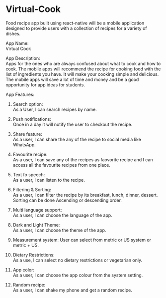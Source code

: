 # Virtual-Cook

Food recipe app built using react-native will be a mobile application designed to provide users with a collection of recipes for a variety of dishes.

App Name:  
Virtual Cook

App Description:  
Apps for the ones who are always confused about what to cook and how to cook. The mobile apps will recommend the recipe for cooking food with the list of ingredients you have. It will make your cooking simple and delicious. The mobile apps will save a lot of time and money and be a good opportunity for app ideas for students.

App Features:

1. Search option:  
   As a User, I can search recipes by name.

2. Push notifications:  
   Once in a day it will notify the user to checkout the recipe.

3. Share feature:  
   As a user, I can share the any of the recipe to social media like WhatsApp.

4. Favourite recipe:  
   As a user, I can save any of the recipes as faovorite recipe and I can access all the favourite recipes from one place.

5. Text fo speech:  
   As a user, I can listen to the recipe.

6. Filtering & Sorting:  
   As a user, I can filter the recipe by its breakfast, lunch, dinner, dessert. Sorting can be done Ascending or descending order.

7. Multi language support:  
    As a user, I can choose the language of the app.

8. Dark and Light Theme:  
   As a user, I can choose the theme of the app.

9. Measurement system:
   User can select from metric or US system or metric + US.

10. Dietary Restrictions:  
    As a use, I can select no dietary restrictions or vegetarian only.

11. App color:  
    As a user, I can choose the app colour from the system setting.

12. Random recipe:  
    As a user, I can shake my phone and get a random recipe.
